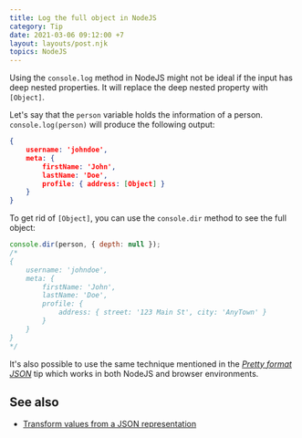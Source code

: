 ```yaml
---
title: Log the full object in NodeJS
category: Tip
date: 2021-03-06 09:12:00 +7
layout: layouts/post.njk
topics: NodeJS
---
```


Using the `console.log` method in NodeJS might not be ideal if the input has deep nested properties. It will replace the deep nested property with `[Object]`.

Let's say that the `person` variable holds the information of a person. `console.log(person)` will produce the following output:

```json
{
    username: 'johndoe',
    meta: {
        firstName: 'John',
        lastName: 'Doe',
        profile: { address: [Object] }
    }
}
```

To get rid of `[Object]`, you can use the `console.dir` method to see the full object:

```js
console.dir(person, { depth: null });
/*
{
    username: 'johndoe',
    meta: {
        firstName: 'John',
        lastName: 'Doe',
        profile: {
            address: { street: '123 Main St', city: 'AnyTown' }
        }
    }
}
*/
```

It's also possible to use the same technique mentioned in the [_Pretty format JSON_](/pretty-format-json) tip which works in both NodeJS and browser environments.

## See also

-   [Transform values from a JSON representation](/transform-values-from-a-json-representation)
